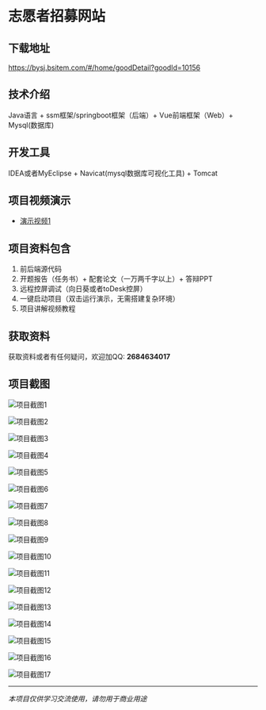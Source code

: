 # 志愿者招募网站

## 下载地址
https://bysj.bsitem.com/#/home/goodDetail?goodId=10156

## 技术介绍
Java语言 + ssm框架/springboot框架（后端）+ Vue前端框架（Web）+ Mysql(数据库)

## 开发工具
IDEA或者MyEclipse + Navicat(mysql数据库可视化工具) + Tomcat

## 项目视频演示
- [演示视频1](https://graduation-images.oss-cn-beijing.aliyuncs.com/videos/70%E5%A5%97-2-ssm%E5%BD%95%E5%83%8F/10156_ssm%E5%BF%97%E6%84%BF%E8%80%85%E6%8B%9B%E5%8B%9F%E7%BD%91%E7%AB%99%E6%BC%94%E7%A4%BA%E5%BD%95%E5%83%8F2022.mp4)

## 项目资料包含
1. 前后端源代码
2. 开题报告（任务书）+ 配套论文（一万两千字以上）+ 答辩PPT
3. 远程控屏调试（向日葵或者toDesk控屏）
4. 一键启动项目（双击运行演示，无需搭建复杂环境）
5. 项目讲解视频教程

## 获取资料
获取资料或者有任何疑问，欢迎加QQ: **2684634017**

## 项目截图
![项目截图1](https://graduation-images.oss-cn-beijing.aliyuncs.com/图片/10156/毕设论坛项目主图.jpg)

![项目截图2](https://graduation-images.oss-cn-beijing.aliyuncs.com/图片/10156/1.png)

![项目截图3](https://graduation-images.oss-cn-beijing.aliyuncs.com/图片/10156/2.png)

![项目截图4](https://graduation-images.oss-cn-beijing.aliyuncs.com/图片/10156/3.png)

![项目截图5](https://graduation-images.oss-cn-beijing.aliyuncs.com/图片/10156/4.png)

![项目截图6](https://graduation-images.oss-cn-beijing.aliyuncs.com/图片/10156/5.png)

![项目截图7](https://graduation-images.oss-cn-beijing.aliyuncs.com/图片/10156/6.png)

![项目截图8](https://graduation-images.oss-cn-beijing.aliyuncs.com/图片/10156/7.png)

![项目截图9](https://graduation-images.oss-cn-beijing.aliyuncs.com/图片/10156/8.png)

![项目截图10](https://graduation-images.oss-cn-beijing.aliyuncs.com/图片/10156/9.png)

![项目截图11](https://graduation-images.oss-cn-beijing.aliyuncs.com/图片/10156/10.png)

![项目截图12](https://graduation-images.oss-cn-beijing.aliyuncs.com/图片/10156/11.png)

![项目截图13](https://graduation-images.oss-cn-beijing.aliyuncs.com/图片/10156/12.png)

![项目截图14](https://graduation-images.oss-cn-beijing.aliyuncs.com/图片/10156/13.png)

![项目截图15](https://graduation-images.oss-cn-beijing.aliyuncs.com/图片/10156/14.png)

![项目截图16](https://graduation-images.oss-cn-beijing.aliyuncs.com/图片/10156/15.png)

![项目截图17](https://graduation-images.oss-cn-beijing.aliyuncs.com/图片/10156/16.png)

---
*本项目仅供学习交流使用，请勿用于商业用途*
